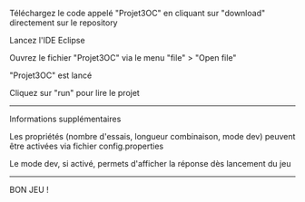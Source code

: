 Téléchargez le code appelé "Projet3OC" en cliquant sur "download" directement sur le repository

Lancez l'IDE Eclipse 

Ouvrez le fichier "Projet3OC" via le menu "file" > "Open file" 

"Projet3OC" est lancé 

Cliquez sur "run" pour lire le projet

-----------------------------------------------------------------------------------
Informations supplémentaires 

Les propriétés (nombre d'essais, longueur combinaison, mode dev) peuvent être activées via fichier config.properties

Le mode dev, si activé, permets d'afficher la réponse dès lancement du jeu

------------------------------------------------------------------------------------
BON JEU !
